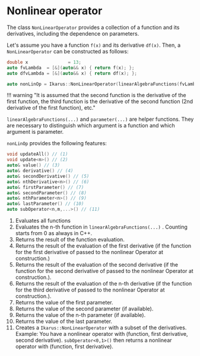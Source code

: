 <!--
SPDX-FileCopyrightText: 2022 The Ikarus Developers mueller@ibb.uni-stuttgart.de
SPDX-License-Identifier: CC-BY-SA-4.0
-->

# Nonlinear operator

The class ``NonLinearOperator`` provides a collection of a function and its derivatives, including the dependence 
on parameters. 

Let's assume you have a function ``f(x)`` and its derivative ``df(x)``.
Then, a ``NonLinearOperator`` can be constructed as follows:

```cpp
double x               = 13;
auto fvLambda  = [&](auto&& x) { return f(x); };
auto dfvLambda = [&](auto&& x) { return df(x); };

auto nonLinOp = Ikarus::NonLinearOperator(linearAlgebraFunctions(fvLambda, dfvLambda), parameter(x));
```
!!! warning "It is assumed that the second function is the derivative of the first function, the third function is the derivative of the second function (2nd derivative of the first function), etc."

``linearAlgebraFunctions(...)`` and ``parameter(...)`` are helper functions. They are necessary to distinguish which argument is a function and which argument is parameter. 


``nonLinOp`` provides the following features:
```cpp
void updateAll() // (1)
void update<n>() // (2)
auto& value() // (3)
auto& derivative() // (4)
auto& secondDerivative() // (5)
auto& nthDerivative<n>() // (6)
auto& firstParameter() // (7)
auto& secondParameter() // (8)
auto& nthParameter<n>() // (9)
auto& lastParameter() // (10)
auto subOperator<n,m,...>() // (11)
```

1. Evaluates all functions
2. Evaluates the n-th function in ``linearAlgebraFunctions(...)`` . Counting starts from 0 as always in C++.
3. Returns the result of the function evaluation.
4. Returns the result of the evaluation of the first derivative (if the function for the first derivative of passed to the nonlinear Operator at construction.)
5. Returns the result of the evaluation of the second derivative (if the function for the second derivative of passed to the nonlinear Operator at construction.).
6. Returns the result of the evaluation of the n-th derivative (if the function for the third derivative of passed to the nonlinear Operator at construction.).
7. Returns the value of the first parameter.
8. Returns the value of the second parameter (if available).
9. Returns the value of the n-th parameter (if available).
10. Returns the value of the last parameter.
11. Creates a ``Ikarus::NonLinearOperator`` with a subset of the derivatives. Example: You have a nonlinear operator with
    (function, first derivative, second derivative). ``subOperator<0,1>()`` then returns a nonlinear operator with
    (function, first derivative).